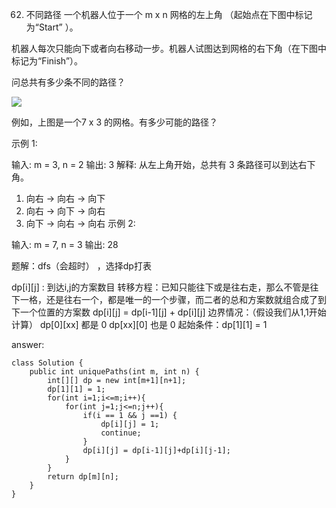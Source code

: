 62. 不同路径
一个机器人位于一个 m x n 网格的左上角 （起始点在下图中标记为“Start” ）。

机器人每次只能向下或者向右移动一步。机器人试图达到网格的右下角（在下图中标记为“Finish”）。

问总共有多少条不同的路径？


![](https://assets.leetcode-cn.com/aliyun-lc-upload/uploads/2018/10/22/robot_maze.png)

例如，上图是一个7 x 3 的网格。有多少可能的路径？

 
示例 1:

输入: m = 3, n = 2
输出: 3
解释:
从左上角开始，总共有 3 条路径可以到达右下角。
1. 向右 -> 向右 -> 向下
2. 向右 -> 向下 -> 向右
3. 向下 -> 向右 -> 向右
示例 2:

输入: m = 7, n = 3
输出: 28


题解：dfs（会超时） ，选择dp打表

dp[i][j] : 到达i,j的方案数目
转移方程：已知只能往下或是往右走，那么不管是往下一格，还是往右一个，都是唯一的一个步骤，而二者的总和方案数就组合成了到下一个位置的方案数
    dp[i][j] = dp[i-1][j] + dp[i][j]
边界情况：（假设我们从1,1开始计算）
    dp[0][xx] 都是 0
    dp[xx][0] 也是 0
起始条件：dp[1][1] = 1

answer:
    
    class Solution {
        public int uniquePaths(int m, int n) {
            int[][] dp = new int[m+1][n+1];
            dp[1][1] = 1;
            for(int i=1;i<=m;i++){
                for(int j=1;j<=n;j++){
                    if(i == 1 && j ==1) {
                        dp[i][j] = 1;
                        continue;
                    }
                    dp[i][j] = dp[i-1][j]+dp[i][j-1];
                }
            }
            return dp[m][n];
        }
    }


